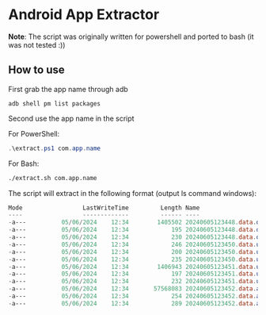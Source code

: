 # Android App Extractor

**Note**: The script was originally written for powershell and ported to bash (it was not tested :))

## How to use

First grab the app name through adb

```
adb shell pm list packages
```

Second use the app name in the script

For PowerShell:
```powershell
.\extract.ps1 com.app.name
```

For Bash:
```bash
./extract.sh com.app.name
```

The script will extract in the following format (output ls command windows):

```powershell
Mode                 LastWriteTime         Length Name
----                 -------------         ------ ----
-a---          05/06/2024    12:34        1405502 20240605123448.data.data.com.app.name.com.app.name.tgz
-a---          05/06/2024    12:34            195 20240605123448.data.data.com.app.name.com.app.name.tgz.md5
-a---          05/06/2024    12:34            230 20240605123448.data.data.com.app.name.com.app.name.tgz.sha256
-a---          05/06/2024    12:34            246 20240605123450.data.user_de.0.com.app.name.com.app.name.tgz
-a---          05/06/2024    12:34            200 20240605123450.data.user_de.0.com.app.name.com.app.name.tgz.md5
-a---          05/06/2024    12:34            235 20240605123450.data.user_de.0.com.app.name.com.app.name.tgz.sha256
-a---          05/06/2024    12:34        1406943 20240605123451.data.user.0.com.app.name.com.app.name.tgz
-a---          05/06/2024    12:34            197 20240605123451.data.user.0.com.app.name.com.app.name.tgz.md5
-a---          05/06/2024    12:34            232 20240605123451.data.user.0.com.app.name.com.app.name.tgz.sha256
-a---          05/06/2024    12:34       57568083 20240605123452.data.app.~~aibuAUhgCY9hXm28kYxtfg==.com.app.name-t6UuBVANfadFjTKZ7NK8bA==.base.com.app.name.tgz
-a---          05/06/2024    12:34            254 20240605123452.data.app.~~aibuAUhgCY9hXm28kYxtfg==.com.app.name-t6UuBVANfadFjTKZ7NK8bA==.base.com.app.name.tgz.md5
-a---          05/06/2024    12:34            289 20240605123452.data.app.~~aibuAUhgCY9hXm28kYxtfg==.com.app.name-t6UuBVANfadFjTKZ7NK8bA==.base.apkcom.com.app.name.tgz.sha256
```

